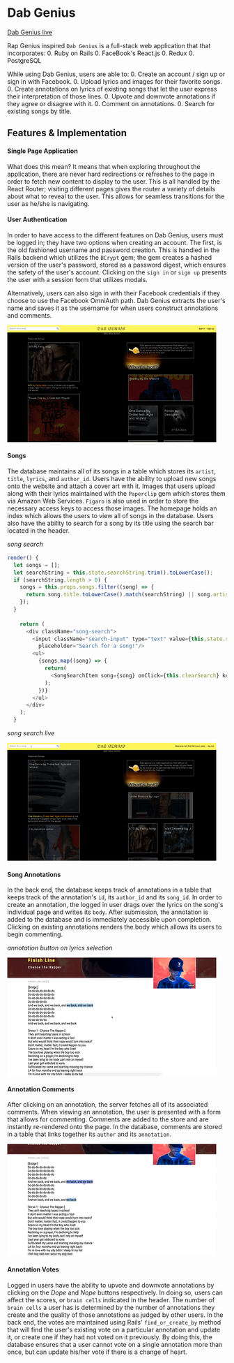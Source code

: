 # Dab Genius

[Dab Genius live][heroku]

[heroku]: http://www.dabgenius.us/

Rap Genius inspired `Dab Genius` is a full-stack web application that that incorporates:
  0. Ruby on Rails
  0. FaceBook's React.js
  0. Redux
  0. PostgreSQL

While using Dab Genius, users are able to:
  0. Create an account / sign up or sign in with Facebook.
  0. Upload lyrics and images for their favorite songs.
  0. Create annotations on lyrics of existing songs that let the user express their interpretation of those lines.
  0. Upvote and downvote annotations if they agree or disagree with it.
  0. Comment on annotations.
  0. Search for existing songs by title.

## Features & Implementation

#### Single Page Application

What does this mean? It means that when exploring throughout the application, there are never hard redirections or refreshes to the page in order to fetch new content to display to the user. This is all handled by the React Router; visiting different pages gives the router a variety of details about what to reveal to the user. This allows for seamless transitions for the user as he/she is navigating.

#### User Authentication

In order to have access to the different features on Dab Genius, users must be logged in; they have two options when creating an account. The first, is the old fashioned username and password creation. This is handled in the Rails backend which utilizes the `BCrypt` gem; the gem creates a hashed version of the user's password, stored as a password digest, which ensures the safety of the user's account. Clicking on the `sign in` or `sign up` presents the user with a session form that utilizes modals.

Alternatively, users can also sign in with their Facebook credentials if they choose to use the Facebook OmniAuth path. Dab Genius extracts the user's name and saves it as the username for when users construct annotations and comments.

![signup]

#### Songs

The database maintains all of its songs in a table which stores its `artist`, `title`, `lyrics`, and `author_id`. Users have the ability to upload new songs onto the website and attach a cover art with it. Images that users upload along with their lyrics maintained with the `Paperclip` gem which stores them via Amazon Web Services. `Figaro` is also used in order to store the necessary access keys to access those images. The homepage holds an index which allows the users to view all of songs in the database. Users also have the ability to search for a song by its title using the search bar located in the header.

_song search_

```javascript
render() {
  let songs = [];
  let searchString = this.state.searchString.trim().toLowerCase();
  if (searchString.length > 0) {
    songs = this.props.songs.filter((song) => {
      return song.title.toLowerCase().match(searchString) || song.artist.toLowerCase().match(searchString);
    });
  }

    return (
      <div className="song-search">
        <input className="search-input" type="text" value={this.state.searchString} onChange={this.updateSearch}
          placeholder="Search for a song!"/>
        <ul>
          {songs.map((song) => {
            return(
              <SongSearchItem song={song} onClick={this.clearSearch} key={song.id}/>
            );
          })}
        </ul>
      </div>
    );
  }
```
_song search live_

![search]

#### Song Annotations

In the back end, the database keeps track of annotations in a table that keeps track of the annotation's `id`, its `author_id` and its `song_id`. In order to create an annotation, the logged in user drags over the lyrics on the song's individual page and writes its `body`. After submission, the annotation is added to the database and is immediately accessible upon completion. Clicking on existing annotations renders the body which allows its users to begin commenting.

_annotation button on lyrics selection_

![annotation-create]

#### Annotation Comments

After clicking on an annotation, the server fetches all of its associated comments. When viewing an annotation, the user is presented with a form that allows for commenting. Comments are added to the store and are instantly re-rendered onto the page. In the database, comments are stored in a table that links together its `author` and its `annotation`.

![annotation-vote]

#### Annotation Votes

Logged in users have the ability to upvote and downvote annotations by clicking on the _Dope_ and _Nope_ buttons respectively. In doing so, users can affect the scores, or `brain cells` indicated in the header. The number of `brain cells` a user has is determined by the number of annotations they create and the quality of those annotations as judged by other users. In the back end, the votes are maintained using Rails' `find_or_create_by` method that will find the user's existing vote on a particular annotation and update it, or create one if they had not voted on it previously. By doing this, the database ensures that a user cannot vote on a single annotation more than once, but can update his/her vote if there is a change of heart.

[signup]: ./app/assets/images/login.gif
[search]: ./app/assets/images/search.gif
[annotation-create]: ./app/assets/images/annotation.gif
[annotation-vote]: ./app/assets/images/vote.gif
